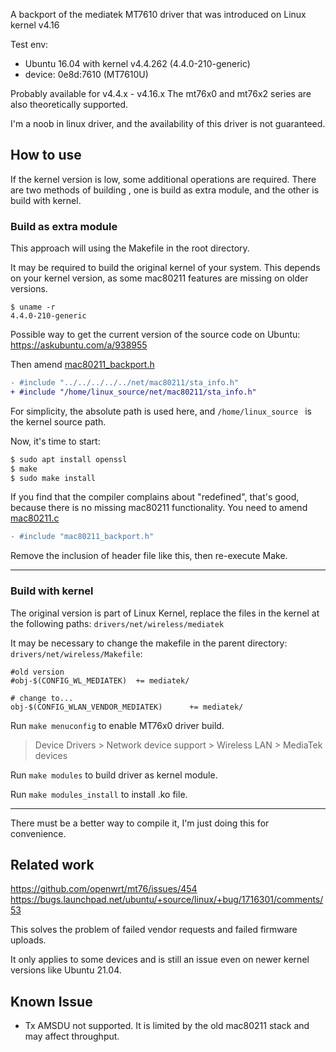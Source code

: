 A backport of the mediatek MT7610 driver that was introduced on Linux kernel v4.16

Test env:
- Ubuntu 16.04 with kernel v4.4.262 (4.4.0-210-generic)
- device: 0e8d:7610 (MT7610U)

Probably available for v4.4.x - v4.16.x
The mt76x0 and mt76x2 series are also theoretically supported.

I'm a noob in linux driver, and the availability of this driver is not guaranteed.

## How to use

If the kernel version is low, some additional operations are required. There are two methods of building , one is build as extra module, and the other is build with kernel.


### Build as extra module

This approach will using the Makefile in the root directory.

It may be required to build the original kernel of your system. This depends on your kernel version, as some mac80211 features are missing on older versions.
```
$ uname -r
4.4.0-210-generic
```

Possible way to get the current version of the source code on Ubuntu: https://askubuntu.com/a/938955


Then amend [mac80211_backport.h](mediatek/mt76/mac80211_backport.h)
```diff
- #include "../../../../../net/mac80211/sta_info.h"
+ #include "/home/linux_source/net/mac80211/sta_info.h"
```

For simplicity, the absolute path is used here, and `/home/linux_source ` is the kernel source path.

Now, it's time to start:

```bash
$ sudo apt install openssl
$ make
$ sudo make install
```

If you find that the compiler complains about "redefined", that's good, because there is no missing mac80211 functionality. You need to amend [mac80211.c](mediatek/mt76/mac80211.c)

```diff
- #include "mac80211_backport.h"
```

Remove the inclusion of header file like this, then re-execute Make.

----


### Build with kernel

The original version is part of Linux Kernel, replace the files in the kernel at the following paths: `drivers/net/wireless/mediatek`

It may be necessary to change the makefile in the parent directory: `drivers/net/wireless/Makefile`:
```
#old version
#obj-$(CONFIG_WL_MEDIATEK)	+= mediatek/

# change to...
obj-$(CONFIG_WLAN_VENDOR_MEDIATEK)      += mediatek/
```

Run `make menuconfig` to enable MT76x0 driver build.

> Device Drivers > Network device support > Wireless LAN > MediaTek devices

Run `make modules` to build driver as kernel module.

Run `make modules_install` to install .ko file.

----

There must be a better way to compile it, I'm just doing this for convenience.


## Related work

https://github.com/openwrt/mt76/issues/454
https://bugs.launchpad.net/ubuntu/+source/linux/+bug/1716301/comments/53

This solves the problem of failed vendor requests and failed firmware uploads.

It only applies to some devices and is still an issue even on newer kernel versions like Ubuntu 21.04.


## Known Issue

- Tx AMSDU not supported. It is limited by the old mac80211 stack and may affect throughput.
